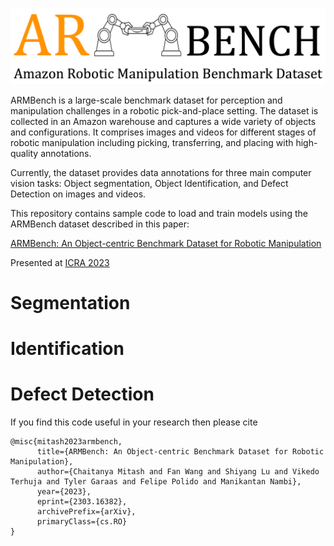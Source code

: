 
![armbench](./images/armbench_logo.png)

ARMBench is a large-scale benchmark dataset for perception and manipulation challenges in a robotic pick-and-place setting. The dataset is collected in an Amazon warehouse and captures a wide variety of objects and configurations. It comprises images and videos for different stages of robotic manipulation including picking, transferring, and placing with high-quality annotations.

Currently, the dataset provides data annotations for three main computer vision tasks: Object segmentation, Object Identification, and Defect Detection on images and videos.


This repository contains sample code to load and train models using the ARMBench dataset described in this paper:

[ARMBench: An Object-centric Benchmark Dataset for Robotic Manipulation](https://arxiv.org/abs/2303.16382)

Presented at [ICRA 2023](https://www.icra2023.org/)


# Segmentation

# Identification

# Defect Detection


If you find this code useful in your research then please cite
```
@misc{mitash2023armbench,
      title={ARMBench: An Object-centric Benchmark Dataset for Robotic Manipulation}, 
      author={Chaitanya Mitash and Fan Wang and Shiyang Lu and Vikedo Terhuja and Tyler Garaas and Felipe Polido and Manikantan Nambi},
      year={2023},
      eprint={2303.16382},
      archivePrefix={arXiv},
      primaryClass={cs.RO}
}
```